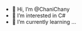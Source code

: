 - 👋 Hi, I’m @ChaniChany
- 👀 I’m interested in C#
- 🌱 I’m currently learning ...

<!---
ChaniChany/ChaniChany is a ✨ special ✨ repository because its `README.md` (this file) appears on your GitHub profile.
You can click the Preview link to take a look at your changes.
--->
